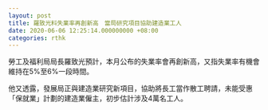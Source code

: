 ```yaml
---
layout: post
title: 羅致光料失業率再創新高　當局研究項目協助建造業工人
date: 2020-06-06 12:25:14.000000000 +08:00
categories: rthk
---
```


勞工及福利局局長羅致光預計，本月公布的失業率會再創新高，又指失業率有機會維持在5%至6%一段時間。

他又透露，發展局正與建造業研究新項目，協助將長工當作散工聘請，未能受惠「保就業」計劃的建造業僱主，初步估計涉及4萬名工人。
